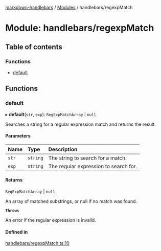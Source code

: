 [markdown-handlebars](../README.md) / [Modules](../modules.md) / handlebars/regexpMatch

# Module: handlebars/regexpMatch

## Table of contents

### Functions

- [default](handlebars_regexpMatch.md#default)

## Functions

### default

▸ **default**(`str`, `exp`): `RegExpMatchArray` \| ``null``

Searches a string for a regular expression match and returns the result.

#### Parameters

| Name | Type | Description |
| :------ | :------ | :------ |
| `str` | `string` | The string to search for a match. |
| `exp` | `string` | The regular expression to search for. |

#### Returns

`RegExpMatchArray` \| ``null``

An array of matched substrings, or null if no match was found.

**`Throws`**

An error if the regular expression is invalid.

#### Defined in

[handlebars/regexpMatch.ts:10](https://github.com/nationalparkservice/npmap5-plugins/blob/044451c/markdown-handlebars/src/handlebars/regexpMatch.ts#L10)
